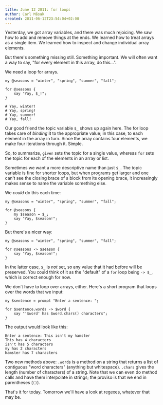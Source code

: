 ```yaml
---
title: June 12 2011: for loops
author: Carl Mäsak
created: 2011-06-12T23:54:04+02:00
---
```

Yesterday, we got array variables, and there was much rejoicing. We saw how to add and remove things at the ends. We learned how to treat arrays as a single item. We learned how to inspect and change individual array elements.

But there's something missing still. Something important. We will often want a way to say, "for every element in this array, do this...".

We need a loop for arrays.

    my @seasons = "winter", "spring", "summer", "fall";
    
    for @seasons {
        say "Yay, $_!";
    }
    
    # Yay, winter!
    # Yay, spring!
    # Yay, summer!
    # Yay, fall!

Our good friend the topic variable `$_` shows up again here. The for loop takes care of *binding* it to the appropriate value; in this case, to each element in the array in turn. Since the array contains four elements, we make four iterations through it. Simple.

So, to summarize, `given` sets the topic for a single value, whereas `for` sets the topic for each of the elements in an array or list.

Sometimes we want a more descriptive name than just `$_`. The topic variable is fine for shorter loops, but when programs get larger and one can't see the closing brace of a block from its opening brace, it increasingly makes sense to name the variable something else.

We *could* do this each time:

    my @seasons = "winter", "spring", "summer", "fall";
    
    for @seasons {
        my $season = $_;
        say "Yay, $season!";
    }

But there's a nicer way:

    my @seasons = "winter", "spring", "summer", "fall";
    
    for @seasons -> $season {
        say "Yay, $season!";
    }

In the latter case, `$_` is *not* set, so any value that it had before will be preserved. You could think of it as the "default" of a `for` loop being `-> $_`, which is correct enough for now.

We don't have to loop over arrays, either. Here's a short program that loops over the words that we input:

    my $sentence = prompt "Enter a sentence: ";
    
    for $sentence.words -> $word {
        say "'$word' has $word.chars() characters";
    }

The output would look like this:

    Enter a sentence: This isn't my hamster
    This has 4 characters
    isn't has 5 characters
    my has 2 characters
    hamster has 7 characters

Two new methods above: `.words` is a method on a string that returns a list of contiguous "word characters" (anything but whitespace). `.chars` gives the length (number of characters) of a string. Note that we can even do method calls and have them interpolate in strings; the proviso is that we end in parentheses (`()`).

That's it for today. Tomorrow we'll have a look at regexes, whatever that may be.
